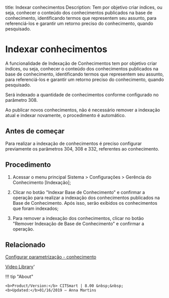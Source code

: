title: Indexar conhecimentos
Description: Tem por objetivo criar índices, ou seja, conhecer o conteúdo dos conhecimentos publicados na base de conhecimento, identificando termos que representem seu assunto, para referenciá-los e garantir um retorno preciso do conhecimento, quando pesquisado.
# Indexar conhecimentos

A funcionalidade de Indexação de Conhecimentos tem por objetivo criar índices,
ou seja, conhecer o conteúdo dos conhecimentos publicados na base de
conhecimento, identificando termos que representem seu assunto, para
referenciá-los e garantir um retorno preciso do conhecimento, quando pesquisado.

Será indexado a quantidade de conhecimentos conforme configurado no parâmetro
308.

Ao publicar novos conhecimentos, não é necessário remover a indexação atual e
indexar novamente, o procedimento é automático.

Antes de começar
--------------------

Para realizar a indexação de conhecimentos é preciso configurar previamente os
parâmetros 304, 308 e 332, referentes ao conhecimento.

Procedimento
----------------

1.  Acessar o menu principal Sistema \> Configurações \> Gerência do
    Conhecimento [Indexação];

2.  Clicar no botão "Indexar Base de Conhecimento" e confirmar a operação para
    realizar a indexação dos conhecimentos publicados na Base de Conhecimento.
    Após isso, serão exibidos os conhecimentos que foram indexados;

3.  Para remover a indexação dos conhecimentos, clicar no botão "Remover
    Indexação de Base de Conhecimento" e confirmar a operação.


Relacionado
----------

[Configurar parametrização - conhecimento](/pt-br/citsmart-platform-8/platform-administration/parameters-list/configure-parametrization-knowledge.html)


<i class='fa fa-youtube-play  fa-2x' style='color:#97ce17;vertical-align: middle;'> </i> [Video Library](https://www.youtube.com/playlist?list=PLB5qK2uzf2RMbaWr-pRsc9bsaVnc_xTzd)'

!!! tip "About"

    <b>Product/Version:</b> CITSmart | 8.00 &nbsp;&nbsp;
    <b>Updated:</b>01/16/2019 – Anna Martins

